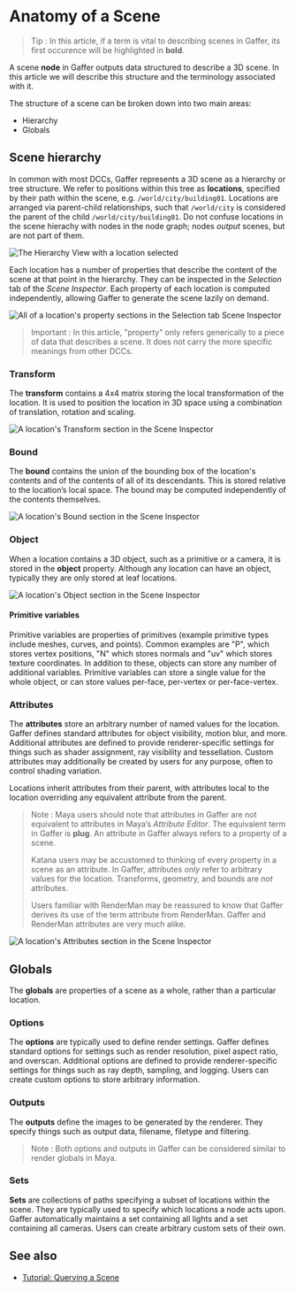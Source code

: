 # Anatomy of a Scene #

> Tip :
> In this article, if a term is vital to describing scenes in Gaffer, its first occurence will be highlighted in **bold**.

A scene **node** in Gaffer outputs data structured to describe a 3D scene. In this article we will describe this structure and the terminology associated with it. 

The structure of a scene can be broken down into two main areas:
- Hierarchy
- Globals


## Scene hierarchy ##

In common with most DCCs, Gaffer represents a 3D scene as a hierarchy or tree structure. We refer to positions within this tree as **locations**, specified by their path within the scene, e.g. `/world/city/building01`. Locations are arranged via parent-child relationships, such that `/world/city` is considered the parent of the child `/world/city/building01`. Do not confuse locations in the scene hierachy with nodes in the node graph; nodes _output_ scenes, but are not part of them.

![The Hierarchy View with a location selected](images/hierarchyView.png)

Each location has a number of properties that describe the content of the scene at that point in the hierarchy. They can be inspected in the _Selection_ tab of the _Scene Inspector_. Each property of each location is computed independently, allowing Gaffer to generate the scene lazily on demand.

![All of a location's property sections in the Selection tab Scene Inspector](images/sceneInspector.png)

> Important :
> In this article, "property" only refers generically to a piece of data that describes a scene. It does not carry the more specific meanings from other DCCs.


### Transform ###

The **transform** contains a 4x4 matrix storing the local transformation of the location. It is used to position the location in 3D space using a combination of translation, rotation and scaling.

![A location's Transform section in the Scene Inspector](images/sceneInspectorTransformSection.png)


### Bound ###

The **bound** contains the union of the bounding box of the location's contents and of the contents of all of its descendants. This is stored relative to the location’s local space. The bound may be computed independently of the contents themselves.

![A location's Bound section in the Scene Inspector](images/sceneInspectorBoundSection.png)


### Object ###

When a location contains a 3D object, such as a primitive or a camera, it is stored in the **object** property. Although any location can have an object, typically they are only stored at leaf locations.

![A location's Object section in the Scene Inspector](images/sceneInspectorObjectSection.png)


#### Primitive variables ####

Primitive variables are properties of primitives (example primitive types include meshes, curves, and points). Common examples are "P", which stores vertex positions, "N" which stores normals and "uv" which stores texture coordinates. In addition to these, objects can store any number of additional variables. Primitive variables can store a single value for the whole object, or can store values per-face, per-vertex or per-face-vertex.


### Attributes ###

The **attributes** store an arbitrary number of named values for the location. Gaffer defines standard attributes for object visibility, motion blur, and more. Additional attributes are defined to provide renderer-specific settings for things such as shader assignment, ray visibility and tessellation. Custom attributes may additionally be created by users for any purpose, often to control shading variation.

Locations inherit attributes from their parent, with attributes local to the location overriding any equivalent attribute from the parent.

> Note :
> Maya users should note that attributes in Gaffer are not equivalent to attributes in Maya’s _Attribute Editor_. The equivalent term in Gaffer is **plug**. An attribute in Gaffer always refers to a property of a scene.
>
> Katana users may be accustomed to thinking of every property in a scene as an attribute. In Gaffer, attributes _only_ refer to arbitrary values for the location. Transforms, geometry, and bounds are _not_ attributes.
>
> Users familiar with RenderMan may be reassured to know that Gaffer derives its use of the term attribute from RenderMan. Gaffer and RenderMan attributes are very much alike.

![A location's Attributes section in the Scene Inspector](images/sceneInspectorAttributesSection.png)


## Globals ##

The **globals** are properties of a scene as a whole, rather than a particular location.


### Options ###

The **options** are typically used to define render settings. Gaffer defines standard options for settings such as render resolution, pixel aspect ratio, and overscan. Additional options are defined to provide renderer-specific settings for things such as ray depth, sampling, and logging. Users can create custom options to store arbitrary information.


### Outputs ###

The **outputs** define the images to be generated by the renderer. They specify things such as output data, filename, filetype and filtering.

> Note :
> Both options and outputs in Gaffer can be considered similar to render globals in Maya.


### Sets ###

**Sets** are collections of paths specifying a subset of locations within the scene. They are typically used to specify which locations a node acts upon. Gaffer automatically maintains a set containing all lights and a set containing all cameras. Users can create arbitrary custom sets of their own.


## See also ##

- [Tutorial: Querying a Scene](../../WorkingWithThePythonScriptingAPI/TutorialQueryingAScene/index.md)
